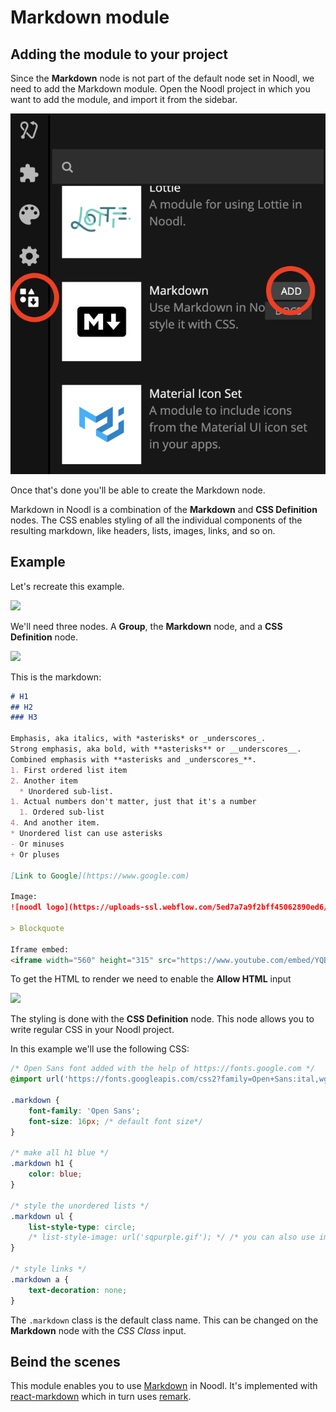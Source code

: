 # Markdown module

## Adding the module to your project

Since the **Markdown** node is not part of the default node set in Noodl, we need to add the Markdown module. Open the Noodl project in which you want to add the module, and import it from the sidebar.

<div class="ndl-images">
    <img src="/modules/markdown/markdown-add-module.png" class="ndl-image med"></img>
</div>


Once that's done you'll be able to create the Markdown node.

Markdown in Noodl is a combination of the **Markdown** and **CSS Definition** nodes. The CSS enables styling of all the individual components of the resulting markdown, like headers, lists, images, links, and so on.


## Example
Let's recreate this example.

<div class="ndl-images">
    <img src="/modules/markdown/markdown-example.png" class="ndl-image med"></img>
</div>

We'll need three nodes. A **Group**, the **Markdown** node, and a **CSS Definition** node.

<div class="ndl-images">
    <img src="/modules/markdown/markdown-nodes.png" class="ndl-image med"></img>
</div>

This is the markdown:
```markdown
# H1
## H2
### H3

Emphasis, aka italics, with *asterisks* or _underscores_.
Strong emphasis, aka bold, with **asterisks** or __underscores__.
Combined emphasis with **asterisks and _underscores_**.
1. First ordered list item
2. Another item
  * Unordered sub-list. 
1. Actual numbers don't matter, just that it's a number
  1. Ordered sub-list
4. And another item.
* Unordered list can use asterisks
- Or minuses
+ Or pluses

[Link to Google](https://www.google.com)

Image: 
![noodl logo](https://uploads-ssl.webflow.com/5ed7a7a9f2bff45062890ed6/5ef31ce42ee3d316fbf5f888_text-logo-black.png)

> Blockquote

Iframe embed:
<iframe width="560" height="315" src="https://www.youtube.com/embed/YQBndLl1phI" frameborder="0" allow="accelerometer; autoplay; clipboard-write; encrypted-media; gyroscope; picture-in-picture" allowfullscreen></iframe>
```

To get the HTML to render we need to enable the **Allow HTML** input
<div class="ndl-images">
    <img src="/modules/markdown/markdown-allow-html.png" class="ndl-image med"></img>
</div>

The styling is done with the **CSS Definition** node. This node allows you to write regular CSS in your Noodl project.

In this example we'll use the following CSS:
```css
/* Open Sans font added with the help of https://fonts.google.com */
@import url('https://fonts.googleapis.com/css2?family=Open+Sans:ital,wght@0,300;0,400;0,600;0,700;0,800;1,300;1,400;1,600;1,700;1,800&display=swap');

.markdown {
    font-family: 'Open Sans';
    font-size: 16px; /* default font size*/
}

/* make all h1 blue */
.markdown h1 { 
    color: blue; 
}

/* style the unordered lists */
.markdown ul { 
    list-style-type: circle; 
    /* list-style-image: url('sqpurple.gif'); */ /* you can also use images in the project folder */
}

/* style links */
.markdown a { 
    text-decoration: none;
}
```
The `.markdown` class is the default class name. This can be changed on the **Markdown** node with the *CSS Class* input.

## Beind the scenes
This module enables you to use [Markdown](https://commonmark.org/help/) in Noodl. It's implemented with [react-markdown](https://github.com/remarkjs/react-markdown) which in turn uses [remark](https://github.com/remarkjs/remark).

